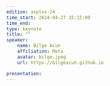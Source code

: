```yaml
---
edition: asplos-24
time_start: 2024-04-27 15:15:00
time_end: 
type: keynote
title: ""
speaker:
    name: Bilge Acun
    affiliation: Meta
    avatar: bilge.jpeg 
    url: https://bilgeacun.github.io

presentation: 
---
```


